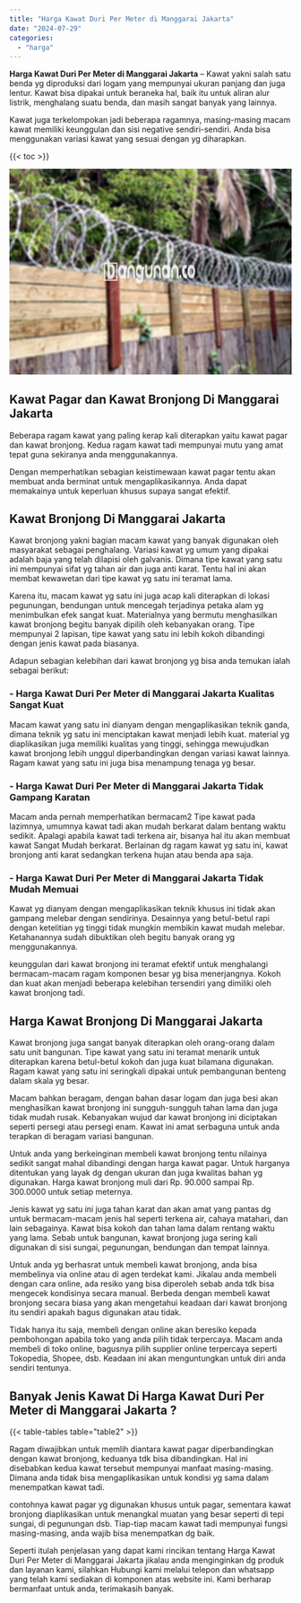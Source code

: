 ```yaml
---
title: "Harga Kawat Duri Per Meter di Manggarai Jakarta"
date: "2024-07-29"
categories: 
  - "harga"
---
```


**Harga Kawat Duri Per Meter di Manggarai Jakarta** – Kawat yakni salah satu benda yg diproduksi dari logam yang mempunyai ukuran panjang dan juga lentur. Kawat bisa dipakai untuk beraneka hal, baik itu untuk aliran alur listrik, menghalang suatu benda, dan masih sangat banyak yang lainnya.

Kawat juga terkelompokan jadi beberapa ragamnya, masing-masing macam kawat memiliki keunggulan dan sisi negative sendiri-sendiri. Anda bisa menggunakan variasi kawat yang sesuai dengan yg diharapkan.

{{< toc >}}

![Harga Kawat Duri Per Meter di Manggarai Jakarta](/images/jual-kawat-murah12.png)

## Kawat Pagar dan Kawat Bronjong Di Manggarai Jakarta

Beberapa ragam kawat yang paling kerap kali diterapkan yaitu kawat pagar dan kawat bronjong. Kedua ragam kawat tadi mempunyai mutu yang amat tepat guna sekiranya anda menggunakannya.

Dengan memperhatikan sebagian keistimewaan kawat pagar tentu akan membuat anda berminat untuk mengaplikasikannya. Anda dapat memakainya untuk keperluan khusus supaya sangat efektif.

## Kawat Bronjong Di Manggarai Jakarta

Kawat bronjong yakni bagian macam kawat yang banyak digunakan oleh masyarakat sebagai penghalang. Variasi kawat yg umum yang dipakai adalah baja yang telah dilapisi oleh galvanis. Dimana tipe kawat yang satu ini mempunyai sifat yg tahan air dan juga anti karat. Tentu hal ini akan membat kewawetan dari tipe kawat yg satu ini teramat lama.

Karena itu, macam kawat yg satu ini juga acap kali diterapkan di lokasi pegunungan, bendungan untuk mencegah terjadinya petaka alam yg menimbulkan efek sangat kuat. Materialnya yang bermutu menghasilkan kawat bronjong begitu banyak dipilih oleh kebanyakan orang. Tipe mempunyai 2 lapisan, tipe kawat yang satu ini lebih kokoh dibandingi dengan jenis kawat pada biasanya.

Adapun sebagian kelebihan dari kawat bronjong yg bisa anda temukan ialah sebagai berikut:

### \- Harga Kawat Duri Per Meter di Manggarai Jakarta Kualitas Sangat Kuat

Macam kawat yang satu ini dianyam dengan mengaplikasikan teknik ganda, dimana teknik yg satu ini menciptakan kawat menjadi lebih kuat. material yg diaplikasikan juga memiliki kualitas yang tinggi, sehingga mewujudkan kawat bronjong lebih unggul diperbandingkan dengan variasi kawat lainnya. Ragam kawat yang satu ini juga bisa menampung tenaga yg besar.

### \- Harga Kawat Duri Per Meter di Manggarai Jakarta Tidak Gampang Karatan

Macam anda pernah memperhatikan bermacam2 Tipe kawat pada lazimnya, umumnya kawat tadi akan mudah berkarat dalam bentang waktu sedikit. Apalagi apabila kawat tadi terkena air, bisanya hal itu akan membuat kawat Sangat Mudah berkarat. Berlainan dg ragam kawat yg satu ini, kawat bronjong anti karat sedangkan terkena hujan atau benda apa saja.

### \- Harga Kawat Duri Per Meter di Manggarai Jakarta Tidak Mudah Memuai

Kawat yg dianyam dengan mengaplikasikan teknik khusus ini tidak akan gampang melebar dengan sendirinya. Desainnya yang betul-betul rapi dengan ketelitian yg tinggi tidak mungkin membikin kawat mudah melebar. Ketahanannya sudah dibuktikan oleh begitu banyak orang yg menggunakannya.

keunggulan dari kawat bronjong ini teramat efektif untuk menghalangi bermacam-macam ragam komponen besar yg bisa menerjangnya. Kokoh dan kuat akan menjadi beberapa kelebihan tersendiri yang dimiliki oleh kawat bronjong tadi.

## Harga Kawat Bronjong Di Manggarai Jakarta

Kawat bronjong juga sangat banyak diterapkan oleh orang-orang dalam satu unit bangunan. Tipe kawat yang satu ini teramat menarik untuk diterapkan karena betul-betul kokoh dan juga kuat bilamana digunakan. Ragam kawat yang satu ini seringkali dipakai untuk pembangunan benteng dalam skala yg besar.

Macam bahkan beragam, dengan bahan dasar logam dan juga besi akan menghasilkan kawat bronjong ini sungguh-sungguh tahan lama dan juga tidak mudah rusak. Kebanyakan wujud dar kawat bronjong ini diciptakan seperti persegi atau persegi enam. Kawat ini amat serbaguna untuk anda terapkan di beragam variasi bangunan.

Untuk anda yang berkeinginan membeli kawat bronjong tentu nilainya sedikit sangat mahal dibandingi dengan harga kawat pagar. Untuk harganya ditentukan yang layak dg dengan ukuran dan juga kwalitas bahan yg digunakan. Harga kawat bronjong muli dari Rp. 90.000 sampai Rp. 300.0000 untuk setiap meternya.

Jenis kawat yg satu ini juga tahan karat dan akan amat yang pantas dg untuk bermacam-macam jenis hal seperti terkena air, cahaya matahari, dan lain sebagainya. Kawat bisa kokoh dan tahan lama dalam rentang waktu yang lama. Sebab untuk bangunan, kawat bronjong juga sering kali digunakan di sisi sungai, pegunungan, bendungan dan tempat lainnya.

Untuk anda yg berhasrat untuk membeli kawat bronjong, anda bisa membelinya via online atau di agen terdekat kami. Jikalau anda membeli dengan cara online, ada resiko yang bisa diperoleh sebab anda tdk bisa mengecek kondisinya secara manual. Berbeda dengan membeli kawat bronjong secara biasa yang akan mengetahui keadaan dari kawat bronjong itu sendiri apakah bagus digunakan atau tidak.

Tidak hanya itu saja, membeli dengan online akan beresiko kepada pembohongan apabila toko yang anda pilih tidak terpercaya. Macam anda membeli di toko online, bagusnya pilih supplier online terpercaya seperti Tokopedia, Shopee, dsb. Keadaan ini akan menguntungkan untuk diri anda sendiri tentunya.

## Banyak Jenis Kawat Di Harga Kawat Duri Per Meter di Manggarai Jakarta ?

{{< table-tables table="table2" >}}

Ragam diwajibkan untuk memlih diantara kawat pagar diperbandingkan dengan kawat bronjong, keduanya tdk bisa dibandingkan. Hal ini disebabkan kedua kawat tersebut mempunyai manfaat masing-masing. Dimana anda tidak bisa mengaplikasikan untuk kondisi yg sama dalam menempatkan kawat tadi.

contohnya kawat pagar yg digunakan khusus untuk pagar, sementara kawat bronjong diaplikasikan untuk menangkal muatan yang besar seperti di tepi sungai, di pegunungan dsb. Tiap-tiap macam kawat tadi mempunyai fungsi masing-masing, anda wajib bisa menempatkan dg baik.

Seperti itulah penjelasan yang dapat kami rincikan tentang Harga Kawat Duri Per Meter di Manggarai Jakarta jikalau anda menginginkan dg produk dan layanan kami, silahkan Hubungi kami melalui telepon dan whatsapp yang telah kami sediakan di komponen atas website ini. Kami berharap bermanfaat untuk anda, terimakasih banyak.
